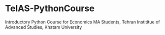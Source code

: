 # TeIAS-PythonCourse
Introductory Python Course for Economics MA Students, Tehran Instititue of Advanced Studies, Khatam University
